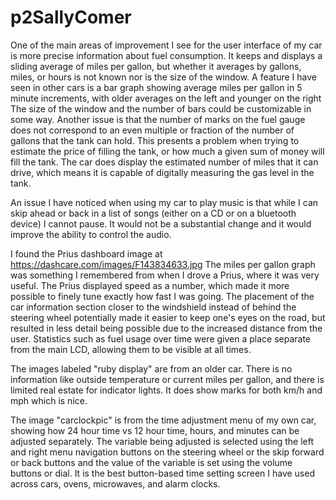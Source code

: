 # p2SallyComer

One of the main areas of improvement I see for the user interface of my car is more precise information about fuel consumption.
It keeps and displays a sliding average of miles per gallon, but whether it averages by gallons, miles, or hours is not known nor is the size of the window.
A feature I have seen in other cars is a bar graph showing average miles per gallon in 5 minute increments, with older averages on the left and younger on the right
The size of the window and the number of bars could be customizable in some way.
Another issue is that the number of marks on the fuel gauge does not correspond to an even multiple or fraction of the number of gallons that the tank can hold.
This presents a problem when trying to estimate the price of filling the tank, or how much a given sum of money will fill the tank.
The car does display the estimated number of miles that it can drive, which means it is capable of digitally measuring the gas level in the tank.

An issue I have noticed when using my car to play music is that while I can skip ahead or back in a list of songs (either on a CD or on a bluetooth device) I cannot pause.
It would not be a substantial change and it would improve the ability to control the audio.

I found the Prius dashboard image at https://dashcare.com/images/F143834633.jpg
The miles per gallon graph was something I remembered from when I drove a Prius, where it was very useful.
The Prius displayed speed as a number, which made it more possible to finely tune exactly how fast I was going.
The placement of the car information section closer to the windshield instead of behind the steering wheel potentially made it easier to keep one's eyes on the road, but resulted in less detail being possible due to the increased distance from the user. Statistics such as fuel usage over time were given a place separate from the main LCD, allowing them to be visible at all times.

The images labeled "ruby display" are from an older car. There is no information like outside temperature or current miles per gallon, and there is limited real estate for indicator lights. It does show marks for both km/h and mph which is nice.

The image "carclockpic" is from the time adjustment menu of my own car, showing how 24 hour time vs 12 hour time, hours, and minutes can be adjusted separately. The variable being adjusted is selected using the left and right menu navigation buttons on the steering wheel or the skip forward or back buttons and the value of the variable is set using the volume buttons or dial. It is the best button-based time setting screen I have used across cars, ovens, microwaves, and alarm clocks.
